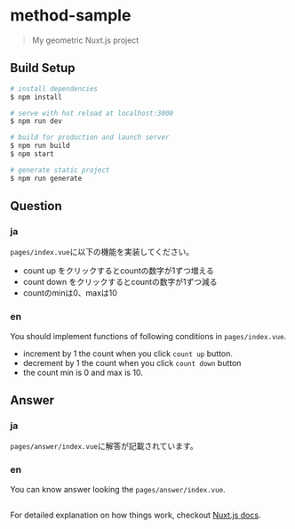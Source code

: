 # method-sample

> My geometric Nuxt.js project

## Build Setup

``` bash
# install dependencies
$ npm install

# serve with hot reload at localhost:3000
$ npm run dev

# build for production and launch server
$ npm run build
$ npm start

# generate static project
$ npm run generate
```

## Question
### ja
`pages/index.vue`に以下の機能を実装してください。
- count up をクリックするとcountの数字が1ずつ増える
- count down をクリックするとcountの数字が1ずつ減る
- countのminは0、maxは10

### en
You should implement functions  of following conditions in `pages/index.vue`.

- increment by 1 the count when you click `count up` button.
- decrement by 1 the count when you click `count down` button
- the count min is 0 and max is 10.

## Answer
### ja
`pages/answer/index.vue`に解答が記載されています。

### en
You can know answer looking the `pages/answer/index.vue`.

## 
For detailed explanation on how things work, checkout [Nuxt.js docs](https://nuxtjs.org).
